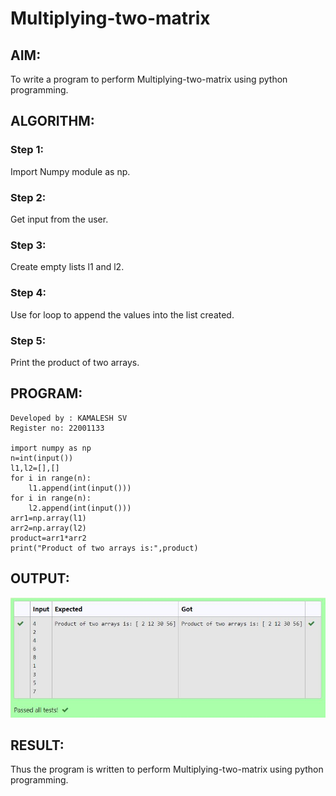 # Multiplying-two-matrix

## AIM:

To write a program to perform Multiplying-two-matrix using python programming.

## ALGORITHM:

### Step 1:
Import Numpy module as np.
### Step 2:
Get input from the user.
### Step 3:
Create empty lists l1 and l2.
### Step 4: 
Use for loop to append the values into the list created.
### Step 5:
Print the product of two arrays.

## PROGRAM: 
```
Developed by : KAMALESH SV
Register no: 22001133

import numpy as np
n=int(input())
l1,l2=[],[]
for i in range(n):
    l1.append(int(input()))
for i in range(n):
    l2.append(int(input()))
arr1=np.array(l1)
arr2=np.array(l2)
product=arr1*arr2
print("Product of two arrays is:",product)
```
## OUTPUT:

![OUTPUT](Screenshot%20from%202022-10-06%2013-48-10.png)

## RESULT:
Thus the program is written to perform Multiplying-two-matrix using python programming.
